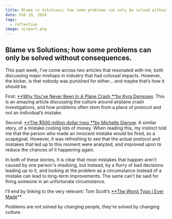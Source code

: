 ```yaml
---
title: Blame vs Solutions; how some problems can only be solved without consequences.
date: Feb 19, 2024
tags:
  - reflection
image: airport.png
---
```


## Blame vs Solutions; how some problems can only be solved without consequences.

This past week, I’ve come across two articles that resonated with me, both discussing major mishaps in industry that had colossal impacts. However, the kicker, is that nobody was punished for either… and maybe that’s how it should be.

First: [**Why You’ve Never Been In A Plane Crash **by Kyra Dempsey](https://asteriskmag.com/issues/05/why-you-ve-never-been-in-a-plane-crash).
This is an amazing article discussing the culture around airplane crash investigations, and how problems often stem from a place of protocol and not an individual’s mistake.

Second: [**The $500 million dollar typo **by Michelle Gienow](https://www.cockroachlabs.com/blog/true-tales-survival-usps/).
A similar story, of a mistake costing lots of money. When reading this, my instinct told me that the person who made an innocent mistake would be fired, as a scapegoat. However, it was refreshing to see that the actual protocol and mistakes that led up to this moment were analyzed, and improved upon to reduce the chances of it happening again.

In both of these stories, it is clear that most mistakes that happen aren’t caused by one person's misdoing, but instead, by a flurry of bad decisions leading up to it, and looking at the problem as a circumstance instead of a mistake can lead to long-term improvements. The same can’t be said for firing someone in an unfortunate circumstance.

I’ll end by linking to the very relevant: Tom Scott’s [**The Worst Typo I Ever Made](https://www.youtube.com/watch?v=X6NJkWbM1xk)**.

Problems are not solved by changing people, they're solved by changing culture.
